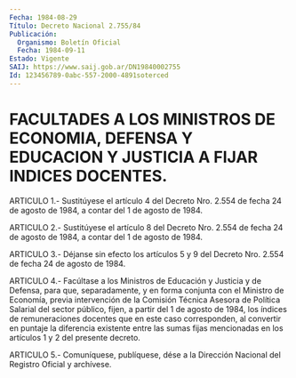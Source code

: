 ```yaml
---
Fecha: 1984-08-29
Título: Decreto Nacional 2.755/84
Publicación:
  Organismo: Boletín Oficial
  Fecha: 1984-09-11
Estado: Vigente
SAIJ: https://www.saij.gob.ar/DN19840002755
Id: 123456789-0abc-557-2000-4891soterced
---
```

# FACULTADES A LOS MINISTROS DE ECONOMIA, DEFENSA Y EDUCACION Y JUSTICIA A FIJAR INDICES DOCENTES.

<a id="1"></a>
ARTICULO  1.-  Sustitúyese  el artículo 4 del Decreto Nro. 2.554 de fecha 24 de agosto de 1984, a  contar  del  1  de  agosto  de 1984.

<a id="2"></a>
ARTICULO  2.-  Sustitúyese  el artículo 8 del Decreto Nro. 2.554 de fecha 24 de agosto de 1984, a  contar  del  1  de  agosto  de 1984.

<a id="3"></a>
ARTICULO  3.-  Déjanse  sin  efecto los artículos 5 y 9 del Decreto Nro. 2.554 de fecha 24 de agosto de 1984.

<a id="4"></a>
ARTICULO  4.-  Facúltase  a los Ministros de Educación y Justicia y de Defensa, para que, separadamente,  y  en  forma  conjunta con el Ministro  de  Economía, previa intervención de la Comisión  Técnica Asesora de Política  Salarial  del  sector público, fijen, a partir del  1 de agosto de 1984, los índices  de  remuneraciones  docentes que  en   este  caso  corresponden,  al  convertir  en  puntaje  la diferencia  existente  entre  las  sumas  fijas  mencionadas en los artículos 1 y 2 del presente decreto.

<a id="5"></a>
ARTICULO  5.- Comuníquese, publíquese, dése a la Dirección Nacional del Registro Oficial y archívese.